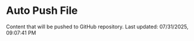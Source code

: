 # Auto Push File

Content that will be pushed to GitHub repository.
Last updated: 07/31/2025, 09:07:41 PM